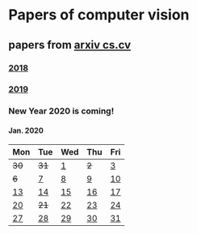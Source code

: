# Papers of computer vision

## papers from [arxiv cs.cv](http://arxiv.org)
### [2018](2018.md)
### [2019](2019.md)

### New Year 2020 is coming!

#### Jan. 2020
| Mon                           | Tue                           | Wed                           | Thu                           | Fri                           |
| ----------------------------- | ----------------------------- | ----------------------------- | ----------------------------- | ----------------------------- |                 
| ~~30~~ | ~~31~~ | [1](2020/202001/20200101.md) | ~~2~~ | [3](2020/202001/20200103.md) |
| ~~6~~ | [7](2020/202001/20200107.md) | [8](2020/202001/20200108.md) | [9](2020/202001/20200109.md) | [10](2020/202001/20200110.md) |
[13](2020/202001/20200113.md) | [14](2020/202001/20200114.md) | [15](2020/202001/20200115.md) | [16](2020/202001/20200116.md) | [17](2020/202001/20200117.md) |
[20](2020/202001/20200120.md) | ~~21~~ | [22](2020/202001/20200122.md) | [23](2020/202001/20200123.md) |[24](2020/202001/20200124.md) |
[27](2020/202001/20200127.md) | [28](2020/202001/20200128.md) | [29](2020/202001/20200129.md) | [30](2020/202001/20200130.md) | [31](2020/202001/20200131.md) |
